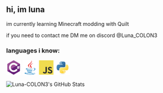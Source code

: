 ## hi, im luna


im currently learning Minecraft modding with Quilt

if you need to contact me DM me on discord @Luna_COLON3

### languages i know:
<img src="https://raw.githubusercontent.com/devicons/devicon/master/icons/csharp/csharp-original.svg" alt="csharp" width="40" height="40"/> <img src="https://raw.githubusercontent.com/devicons/devicon/master/icons/java/java-original.svg" alt="java" width="40" height="40"/> <img src="https://raw.githubusercontent.com/devicons/devicon/master/icons/javascript/javascript-original.svg" alt="javascript" width="40" height="40"/> <img src="https://raw.githubusercontent.com/devicons/devicon/master/icons/python/python-original.svg" alt="python" width="40" height="40"/>

![Luna-COLON3's GitHub Stats](https://github-readme-stats.vercel.app/api?username=LunaCOLON3&show_icons=true&theme=transparent)
